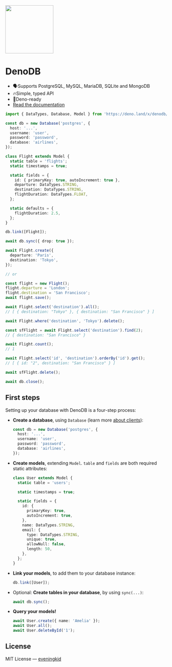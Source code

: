 <img src="./design/logo.png" height="150" />

# DenoDB

- 🗣Supports PostgreSQL, MySQL, MariaDB, SQLite and MongoDB
- 🔥Simple, typed API
- 🦕Deno-ready
- [Read the documentation](https://eveningkid.github.io/denodb-docs)

```typescript
import { DataTypes, Database, Model } from 'https://deno.land/x/denodb/mod.ts';

const db = new Database('postgres', {
  host: '...',
  username: 'user',
  password: 'password',
  database: 'airlines',
});

class Flight extends Model {
  static table = 'flights';
  static timestamps = true;

  static fields = {
    id: { primaryKey: true, autoIncrement: true },
    departure: DataTypes.STRING,
    destination: DataTypes.STRING,
    flightDuration: DataTypes.FLOAT,
  };

  static defaults = {
    flightDuration: 2.5,
  };
}

db.link([Flight]);

await db.sync({ drop: true });

await Flight.create({
  departure: 'Paris',
  destination: 'Tokyo',
});

// or

const flight = new Flight();
flight.departure = 'London';
flight.destination = 'San Francisco';
await flight.save();

await Flight.select('destination').all();
// [ { destination: "Tokyo" }, { destination: "San Francisco" } ]

await Flight.where('destination', 'Tokyo').delete();

const sfFlight = await Flight.select('destination').find(2);
// { destination: "San Francisco" }

await Flight.count();
// 1

await Flight.select('id', 'destination').orderBy('id').get();
// [ { id: "2", destination: "San Francisco" } ]

await sfFlight.delete();

await db.close();
```

## First steps

Setting up your database with DenoDB is a four-step process:

- **Create a database**, using `Database` (learn more [about clients](#clients)):
  ```typescript
  const db = new Database('postgres', {
    host: '...',
    username: 'user',
    password: 'password',
    database: 'airlines',
  });
  ```
- **Create models**, extending `Model`. `table` and `fields` are both required static attributes:

  ```typescript
  class User extends Model {
    static table = 'users';

    static timestamps = true;

    static fields = {
      id: {
        primaryKey: true,
        autoIncrement: true,
      },
      name: DataTypes.STRING,
      email: {
        type: DataTypes.STRING,
        unique: true,
        allowNull: false,
        length: 50,
      },
    };
  }
  ```

- **Link your models**, to add them to your database instance:
  ```typescript
  db.link([User]);
  ```
- Optional: **Create tables in your database**, by using `sync(...)`:
  ```typescript
  await db.sync();
  ```
- **Query your models!**
  ```typescript
  await User.create({ name: 'Amelia' });
  await User.all();
  await User.deleteById('1');
  ```

## License

MIT License — [eveningkid](https://github.com/eveningkid)
